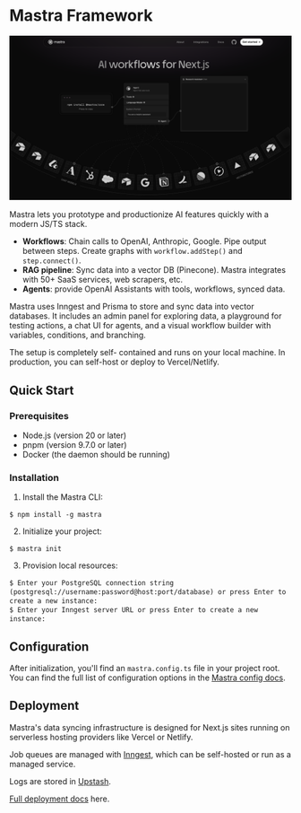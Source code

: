 # Mastra Framework

[![Mastra framework homepage](mastra-homepage.png)](https://mastra.ai)

Mastra lets you prototype and productionize AI features quickly with a modern JS/TS stack.

- **Workflows**: Chain calls to OpenAI, Anthropic, Google. Pipe output between steps. Create graphs with `workflow.addStep()` and `step.connect()`.
- **RAG pipeline**: Sync data into a vector DB (Pinecone). Mastra integrates with 50+ SaaS services, web scrapers, etc.  
- **Agents**: provide OpenAI Assistants with tools, workflows, synced data.

Mastra uses Inngest and Prisma to store and sync data into vector databases. It includes an admin panel for exploring data, a playground for testing actions, a chat UI for agents, and a visual workflow builder with variables, conditions, and branching. 

The setup is completely self- contained and runs on your local machine. In production, you can self-host or deploy to Vercel/Netlify.

## Quick Start

### Prerequisites

- Node.js (version 20 or later)
- pnpm (version 9.7.0 or later)
- Docker (the daemon should be running)

### Installation

1. Install the Mastra CLI:

```console
$ npm install -g mastra
```

2. Initialize your project:

```console
$ mastra init
```

3. Provision local resources:

```console
$ Enter your PostgreSQL connection string (postgresql://username:password@host:port/database) or press Enter to create a new instance:
$ Enter your Inngest server URL or press Enter to create a new instance:
```

## Configuration

After initialization, you'll find an `mastra.config.ts` file in your project root. You can find the full list of configuration options in the [Mastra config docs](./docs/mastra-config.md).

## Deployment

Mastra's data syncing infrastructure is designed for Next.js sites running on serverless hosting providers like Vercel or Netlify. 

Job queues are managed with [Inngest](https://inngest.com/), which can be self-hosted or run as a managed service. 

Logs are stored in [Upstash](https://upstash.com/).

[Full deployment docs](./docs/mastra-config.md) here.